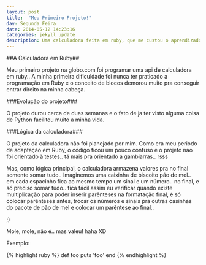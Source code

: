 ```yaml
---
layout: post
title:  "Meu Primeiro Projeto!"
day: Segunda Feira
date: 2014-05-12 14:23:16
categories: jekyll update
description: Uma calculadora feita em ruby, que me custou o aprendizado da linguagem a partir do zero!
---
```





##A Calculadora em Ruby##

Meu primeiro projeto na globo.com foi programar uma api de calculadora em ruby.. A minha primeira dificuldade foi nunca ter praticado a programação em Ruby e o conceito de blocos demorou muito pra conseguir entrar direito na minha cabeça. 

###Evolução do projeto###

O projeto durou cerca de duas semanas e o fato de ja ter visto alguma coisa de Python facilitou muito a minha vida. 

###Lógica da calculadora### 

O projeto da calculadora não foi planejado por mim. Como era meu periodo de adaptação em Ruby, o código ficou um pouco confuso e o projeto nao foi orientado à testes.. tá mais pra orientado a gambiarras.. rsss

Mas, como lógica principal, o calculadora armazena valores pra no final somente somar tudo.. Imaginemos uma caixinha de biscoito pão de mel.. em cada espacinho fica ao mesmo tempo um sinal e um número.. no final, e só preciso somar tudo.. fica fácil assim eu verificar quando existe multiplicação para poder inserir parênteses na formatação final, é só colocar parênteses antes, trocar os números e sinais pra outras casinhas do pacote de pão de mel e colocar um parêntese ao final.. 

;)

Mole, mole, não é.. mas valeu! haha XD

Exemplo:

{% highlight ruby %}
def foo
  puts 'foo'
end
{% endhighlight %}

